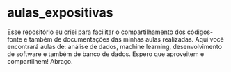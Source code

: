 # aulas_expositivas
Esse repositório eu criei para facilitar o compartilhamento dos códigos-fonte e também de documentações das minhas aulas realizadas. Aqui você encontrará aulas de: análise de dados, machine learning, desenvolvimento de software e também de banco de dados. Espero que aproveitem e compartilhem! Abraço.
